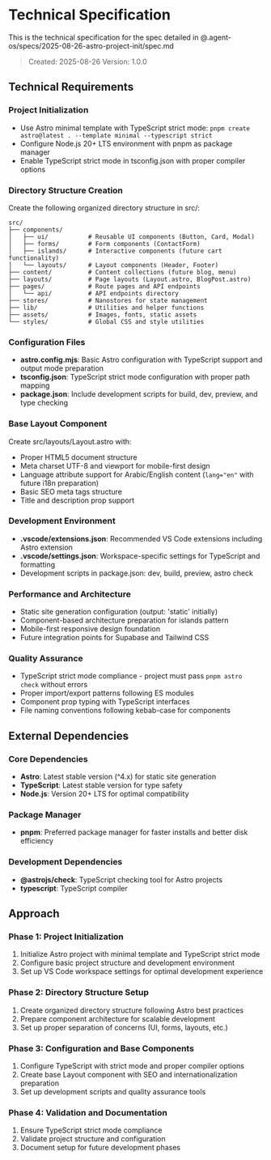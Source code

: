 # Technical Specification

This is the technical specification for the spec detailed in @.agent-os/specs/2025-08-26-astro-project-init/spec.md

> Created: 2025-08-26
> Version: 1.0.0

## Technical Requirements

### Project Initialization
- Use Astro minimal template with TypeScript strict mode: `pnpm create astro@latest . --template minimal --typescript strict`
- Configure Node.js 20+ LTS environment with pnpm as package manager
- Enable TypeScript strict mode in tsconfig.json with proper compiler options

### Directory Structure Creation
Create the following organized directory structure in src/:
```
src/
├── components/
│   ├── ui/           # Reusable UI components (Button, Card, Modal)
│   ├── forms/        # Form components (ContactForm)
│   ├── islands/      # Interactive components (future cart functionality)
│   └── layouts/      # Layout components (Header, Footer)
├── content/          # Content collections (future blog, menu)
├── layouts/          # Page layouts (Layout.astro, BlogPost.astro)
├── pages/            # Route pages and API endpoints
│   └── api/          # API endpoints directory
├── stores/           # Nanostores for state management
├── lib/              # Utilities and helper functions
├── assets/           # Images, fonts, static assets
└── styles/           # Global CSS and style utilities
```

### Configuration Files
- **astro.config.mjs**: Basic Astro configuration with TypeScript support and output mode preparation
- **tsconfig.json**: TypeScript strict mode configuration with proper path mapping
- **package.json**: Include development scripts for build, dev, preview, and type checking

### Base Layout Component
Create src/layouts/Layout.astro with:
- Proper HTML5 document structure
- Meta charset UTF-8 and viewport for mobile-first design
- Language attribute support for Arabic/English content (`lang="en"` with future i18n preparation)
- Basic SEO meta tags structure
- Title and description prop support

### Development Environment
- **.vscode/extensions.json**: Recommended VS Code extensions including Astro extension
- **.vscode/settings.json**: Workspace-specific settings for TypeScript and formatting
- Development scripts in package.json: dev, build, preview, astro check

### Performance and Architecture
- Static site generation configuration (output: 'static' initially)
- Component-based architecture preparation for islands pattern
- Mobile-first responsive design foundation
- Future integration points for Supabase and Tailwind CSS

### Quality Assurance
- TypeScript strict mode compliance - project must pass `pnpm astro check` without errors
- Proper import/export patterns following ES modules
- Component prop typing with TypeScript interfaces
- File naming conventions following kebab-case for components

## External Dependencies

### Core Dependencies
- **Astro**: Latest stable version (^4.x) for static site generation
- **TypeScript**: Latest stable version for type safety
- **Node.js**: Version 20+ LTS for optimal compatibility

### Package Manager
- **pnpm**: Preferred package manager for faster installs and better disk efficiency

### Development Dependencies
- **@astrojs/check**: TypeScript checking tool for Astro projects
- **typescript**: TypeScript compiler

## Approach

### Phase 1: Project Initialization
1. Initialize Astro project with minimal template and TypeScript strict mode
2. Configure basic project structure and development environment
3. Set up VS Code workspace settings for optimal development experience

### Phase 2: Directory Structure Setup
1. Create organized directory structure following Astro best practices
2. Prepare component architecture for scalable development
3. Set up proper separation of concerns (UI, forms, layouts, etc.)

### Phase 3: Configuration and Base Components
1. Configure TypeScript with strict mode and proper compiler options
2. Create base Layout component with SEO and internationalization preparation
3. Set up development scripts and quality assurance tools

### Phase 4: Validation and Documentation
1. Ensure TypeScript strict mode compliance
2. Validate project structure and configuration
3. Document setup for future development phases